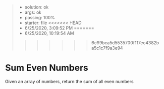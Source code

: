 <!-- BEGIN REPORT -->
> - solution: ok 
> - args: ok 
> - passing: 100% 
> - starter: file 
<<<<<<< HEAD
> - 6/25/2020, 3:09:52 PM
=======
> - 6/25/2020, 10:19:54 AM
>>>>>>> 6c99bca5d5535700f117ec4382ba5c1c7f9a3e94
<!-- END REPORT -->

# Sum Even Numbers

Given an array of numbers, return the sum of all even numbers
